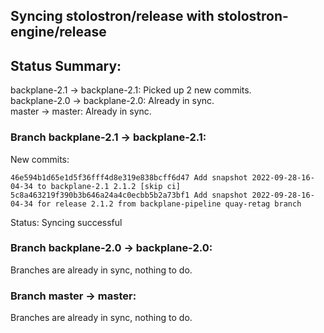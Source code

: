 ## Syncing stolostron/release with stolostron-engine/release

## Status Summary:

backplane-2.1 -> backplane-2.1: Picked up 2 new commits.  
backplane-2.0 -> backplane-2.0: Already in sync.  
master -> master: Already in sync.  

### Branch backplane-2.1 -> backplane-2.1:

New commits:

```
46e594b1d65e1d5f36fff4d8e319e838bcff6d47 Add snapshot 2022-09-28-16-04-34 to backplane-2.1 2.1.2 [skip ci]
5c8a463219f390b3b646a24a4c0ecbb5b2a73bf1 Add snapshot 2022-09-28-16-04-34 for release 2.1.2 from backplane-pipeline quay-retag branch
```

Status: Syncing successful

### Branch backplane-2.0 -> backplane-2.0:

Branches are already in sync, nothing to do.

### Branch master -> master:

Branches are already in sync, nothing to do.
